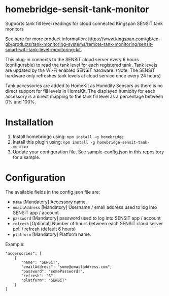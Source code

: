 # homebridge-sensit-tank-monitor


Supports tank fill level readings for cloud connected Kingspan SENSiT tank monitors

See here for more product information:
https://www.kingspan.com/gb/en-gb/products/tank-monitoring-systems/remote-tank-monitoring/sensit-smart-wifi-tank-level-monitoring-kit.


This plug-in connects to the SENSiT cloud server every 6 hours (configurable) to read the tank level for each registered tank. Tank 
levels are updated by the Wi-Fi enabled SENSiT hardware. (Note: The SENSiT hardware only refreshes tank levels at cloud service once 
every 
24 hours)

Tank accessories are added to HomeKit as Humidity Sensors as there is no direct support for fill levels in HomeKit. The displayed humidity 
for each accessory is a direct mapping to the tank fill level as a percentage between 0% and 100%. 

# Installation

1. Install homebridge using: `npm install -g homebridge`
2. Install this plugin using: `npm install -g homebridge-sensit-tank-monitor`
3. Update your configuration file. See sample-config.json in this repository for a sample.

# Configuration

The available fields in the config.json file are:
- `name` [Mandatory] Accessory name.
- `emailAddress` [Mandatory] Username / email address used to log into SENSiT app / account
- `password` [Mandatory] password used to log into SENSiT app / account
- `refresh` [Optional] Number of hours between each SENSiT cloud server poll / refresh (default 6 hours)
- `platform` [Mandatory] Platform name.


Example:

 ```
 "accessories": [
     {
        "name": "SENSiT",
        "emailAddress": "some@emailaddress.com",
        "password": "somePassword!",
        "refresh": "6",
        "platform": "SENSiT"
     }
 ]

```
